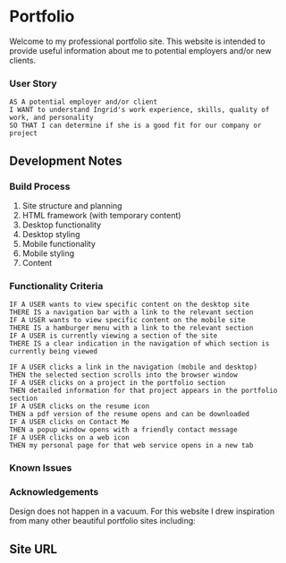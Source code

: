 # Portfolio

Welcome to my professional portfolio site. This website is intended to provide useful information about me to potential employers and/or new clients.

### User Story
```
AS A potential employer and/or client
I WANT to understand Ingrid's work experience, skills, quality of work, and personality
SO THAT I can determine if she is a good fit for our company or project
```
## Development Notes

### Build Process

1. Site structure and planning
2. HTML framework (with temporary content)
3. Desktop functionality
4. Desktop styling
5. Mobile functionality
6. Mobile styling
7. Content

### Functionality Criteria
```
IF A USER wants to view specific content on the desktop site
THERE IS a navigation bar with a link to the relevant section
IF A USER wants to view specific content on the mobile site
THERE IS a hamburger menu with a link to the relevant section
IF A USER is currently viewing a section of the site
THERE IS a clear indication in the navigation of which section is currently being viewed

IF A USER clicks a link in the navigation (mobile and desktop)
THEN the selected section scrolls into the browser window
IF A USER clicks on a project in the portfolio section
THEN detailed information for that project appears in the portfolio section
IF A USER clicks on the resume icon
THEN a pdf version of the resume opens and can be downloaded
IF A USER clicks on Contact Me
THEN a popup window opens with a friendly contact message
IF A USER clicks on a web icon
THEN my personal page for that web service opens in a new tab
```
### Known Issues

### Acknowledgements

Design does not happen in a vacuum. For this website I drew inspiration from many other beautiful portfolio sites including:

## Site URL
